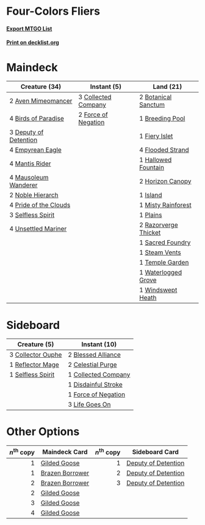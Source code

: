 # Four-Colors Fliers

#### [Export MTGO List](../collection/Four-Colors%20Fliers/Four-Colors%20Fliers.txt)
#### [Print on decklist.org](http://decklist.org/?deckmain=2%09Aven%20Mimeomancer%0A4%09Birds%20of%20Paradise%0A2%09Botanical%20Sanctum%0A1%09Breeding%20Pool%0A3%09Collected%20Company%0A3%09Deputy%20of%20Detention%0A4%09Empyrean%20Eagle%0A1%09Fiery%20Islet%0A4%09Flooded%20Strand%0A2%09Force%20of%20Negation%0A1%09Hallowed%20Fountain%0A2%09Horizon%20Canopy%0A1%09Island%0A4%09Mantis%20Rider%0A4%09Mausoleum%20Wanderer%0A1%09Misty%20Rainforest%0A2%09Noble%20Hierarch%0A1%09Plains%0A4%09Pride%20of%20the%20Clouds%0A2%09Razorverge%20Thicket%0A1%09Sacred%20Foundry%0A3%09Selfless%20Spirit%0A1%09Steam%20Vents%0A1%09Temple%20Garden%0A4%09Unsettled%20Mariner%0A1%09Waterlogged%20Grove%0A1%09Windswept%20Heath&deckside=2%09Blessed%20Alliance%0A2%09Celestial%20Purge%0A1%09Collected%20Company%0A3%09Collector%20Ouphe%0A1%09Disdainful%20Stroke%0A1%09Force%20of%20Negation%0A3%09Life%20Goes%20On%0A1%09Reflector%20Mage%0A1%09Selfless%20Spirit)
# Maindeck

|                                         Creature (34)                                          |                                         Instant (5)                                          |                                           Land (21)                                           |
|------------------------------------------------------------------------------------------------|----------------------------------------------------------------------------------------------|-----------------------------------------------------------------------------------------------|
|2 [Aven Mimeomancer](http://gatherer.wizards.com/Pages/Card/Details.aspx?multiverseid=180608)   |3 [Collected Company](http://gatherer.wizards.com/Pages/Card/Details.aspx?multiverseid=394519)|2 [Botanical Sanctum](http://gatherer.wizards.com/Pages/Card/Details.aspx?multiverseid=417817) |
|4 [Birds of Paradise](http://gatherer.wizards.com/Pages/Card/Details.aspx?multiverseid=129906)  |2 [Force of Negation](http://gatherer.wizards.com/Pages/Card/Details.aspx?multiverseid=464001)|1 [Breeding Pool](http://gatherer.wizards.com/Pages/Card/Details.aspx?multiverseid=97088)      |
|3 [Deputy of Detention](http://gatherer.wizards.com/Pages/Card/Details.aspx?multiverseid=457309)|                                                                                              |1 [Fiery Islet](http://gatherer.wizards.com/Pages/Card/Details.aspx?multiverseid=464187)       |
|4 [Empyrean Eagle](http://gatherer.wizards.com/Pages/Card/Details.aspx?multiverseid=466962)     |                                                                                              |4 [Flooded Strand](http://gatherer.wizards.com/Pages/Card/Details.aspx?multiverseid=405098)    |
|4 [Mantis Rider](http://gatherer.wizards.com/Pages/Card/Details.aspx?multiverseid=386589)       |                                                                                              |1 [Hallowed Fountain](http://gatherer.wizards.com/Pages/Card/Details.aspx?multiverseid=97071)  |
|4 [Mausoleum Wanderer](http://gatherer.wizards.com/Pages/Card/Details.aspx?multiverseid=414364) |                                                                                              |2 [Horizon Canopy](http://gatherer.wizards.com/Pages/Card/Details.aspx?multiverseid=409571)    |
|2 [Noble Hierarch](http://gatherer.wizards.com/Pages/Card/Details.aspx?multiverseid=179434)     |                                                                                              |1 [Island](http://gatherer.wizards.com/Pages/Card/Details.aspx?multiverseid=439857)            |
|4 [Pride of the Clouds](http://gatherer.wizards.com/Pages/Card/Details.aspx?multiverseid=97097) |                                                                                              |1 [Misty Rainforest](http://gatherer.wizards.com/Pages/Card/Details.aspx?multiverseid=405102)  |
|3 [Selfless Spirit](http://gatherer.wizards.com/Pages/Card/Details.aspx?multiverseid=414332)    |                                                                                              |1 [Plains](http://gatherer.wizards.com/Pages/Card/Details.aspx?multiverseid=439856)            |
|4 [Unsettled Mariner](http://gatherer.wizards.com/Pages/Card/Details.aspx?multiverseid=464165)  |                                                                                              |2 [Razorverge Thicket](http://gatherer.wizards.com/Pages/Card/Details.aspx?multiverseid=209407)|
|                                                                                                |                                                                                              |1 [Sacred Foundry](http://gatherer.wizards.com/Pages/Card/Details.aspx?multiverseid=405106)    |
|                                                                                                |                                                                                              |1 [Steam Vents](http://gatherer.wizards.com/Pages/Card/Details.aspx?multiverseid=405109)       |
|                                                                                                |                                                                                              |1 [Temple Garden](http://gatherer.wizards.com/Pages/Card/Details.aspx?multiverseid=405112)     |
|                                                                                                |                                                                                              |1 [Waterlogged Grove](http://gatherer.wizards.com/Pages/Card/Details.aspx?multiverseid=464198) |
|                                                                                                |                                                                                              |1 [Windswept Heath](http://gatherer.wizards.com/Pages/Card/Details.aspx?multiverseid=405115)   |


# Sideboard

|                                        Creature (5)                                        |                                         Instant (10)                                         |
|--------------------------------------------------------------------------------------------|----------------------------------------------------------------------------------------------|
|3 [Collector Ouphe](http://gatherer.wizards.com/Pages/Card/Details.aspx?multiverseid=464107)|2 [Blessed Alliance](http://gatherer.wizards.com/Pages/Card/Details.aspx?multiverseid=414302) |
|1 [Reflector Mage](http://gatherer.wizards.com/Pages/Card/Details.aspx?multiverseid=407667) |2 [Celestial Purge](http://gatherer.wizards.com/Pages/Card/Details.aspx?multiverseid=183055)  |
|1 [Selfless Spirit](http://gatherer.wizards.com/Pages/Card/Details.aspx?multiverseid=414332)|1 [Collected Company](http://gatherer.wizards.com/Pages/Card/Details.aspx?multiverseid=394519)|
|                                                                                            |1 [Disdainful Stroke](http://gatherer.wizards.com/Pages/Card/Details.aspx?multiverseid=420705)|
|                                                                                            |1 [Force of Negation](http://gatherer.wizards.com/Pages/Card/Details.aspx?multiverseid=464001)|
|                                                                                            |3 [Life Goes On](http://gatherer.wizards.com/Pages/Card/Details.aspx?multiverseid=430810)     |


# Other Options

|*n*<sup>th</sup> copy|                                      Maindeck Card                                       |*n*<sup>th</sup> copy|                                        Sideboard Card                                        |
|--------------------:|------------------------------------------------------------------------------------------|--------------------:|----------------------------------------------------------------------------------------------|
|                    1|[Gilded Goose](http://gatherer.wizards.com/Pages/Card/Details.aspx?multiverseid=473122)   |                    1|[Deputy of Detention](http://gatherer.wizards.com/Pages/Card/Details.aspx?multiverseid=457309)|
|                    1|[Brazen Borrower](http://gatherer.wizards.com/Pages/Card/Details.aspx?multiverseid=473001)|                    2|[Deputy of Detention](http://gatherer.wizards.com/Pages/Card/Details.aspx?multiverseid=457309)|
|                    2|[Brazen Borrower](http://gatherer.wizards.com/Pages/Card/Details.aspx?multiverseid=473001)|                    3|[Deputy of Detention](http://gatherer.wizards.com/Pages/Card/Details.aspx?multiverseid=457309)|
|                    2|[Gilded Goose](http://gatherer.wizards.com/Pages/Card/Details.aspx?multiverseid=473122)   |                     |                                                                                              |
|                    3|[Gilded Goose](http://gatherer.wizards.com/Pages/Card/Details.aspx?multiverseid=473122)   |                     |                                                                                              |
|                    4|[Gilded Goose](http://gatherer.wizards.com/Pages/Card/Details.aspx?multiverseid=473122)   |                     |                                                                                              |

